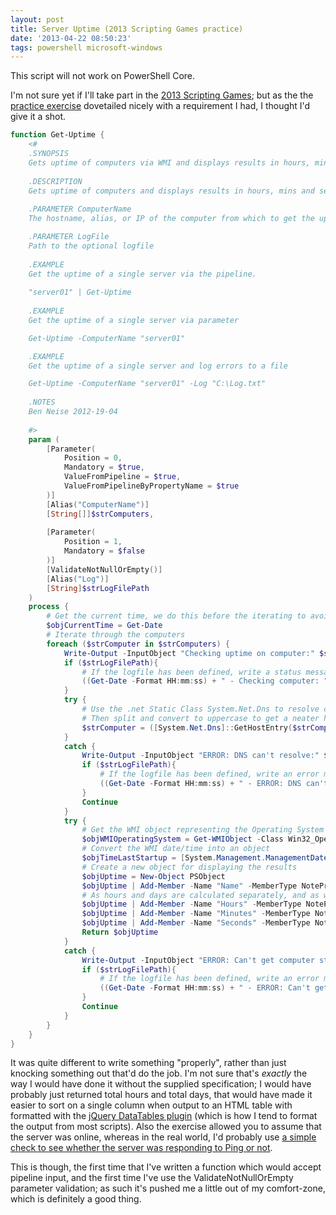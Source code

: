 ```yaml
---
layout: post
title: Server Uptime (2013 Scripting Games practice)
date: '2013-04-22 08:50:23'
tags: powershell microsoft-windows
---
```


<div class="info">This script will not work on PowerShell Core.</div>

I'm not sure yet if I'll take part in the [2013 Scripting Games](http://blogs.technet.com/b/heyscriptingguy/archive/2013/04/17/2013-scripting-games-competitor-s-guide.aspx); but as the the [practice exercise](http://blogs.technet.com/b/heyscriptingguy/archive/2013/04/18/advanced-practice-for-2013-scripting-games.aspx) dovetailed nicely with a requirement I had, I thought I'd give it a shot.

<!--more-->

```powershell
function Get-Uptime {
    <#
    .SYNOPSIS
    Gets uptime of computers via WMI and displays results in hours, mins and seconds.
    
    .DESCRIPTION
    Gets uptime of computers and displays results in hours, mins and seconds. Written for http://blogs.technet.com/b/heyscriptingguy/archive/2013/04/18/advanced-practice-for-2013-scripting-games.aspx
    
    .PARAMETER ComputerName
    The hostname, alias, or IP of the computer from which to get the uptime

    .PARAMETER LogFile
    Path to the optional logfile
    
    .EXAMPLE
    Get the uptime of a single server via the pipeline.
    
    "server01" | Get-Uptime
    
    .EXAMPLE
    Get the uptime of a single server via parameter

    Get-Uptime -ComputerName "server01"

    .EXAMPLE
    Get the uptime of a single server and log errors to a file

    Get-Uptime -ComputerName "server01" -Log "C:\Log.txt"
    
    .NOTES
    Ben Neise 2012-19-04
    
    #>
    param (  
        [Parameter(
            Position = 0,
            Mandatory = $true,
            ValueFromPipeline = $true,
            ValueFromPipelineByPropertyName = $true
        )]
        [Alias("ComputerName")]
        [String[]]$strComputers,
    
        [Parameter(
            Position = 1,
            Mandatory = $false
        )]
        [ValidateNotNullOrEmpty()]
        [Alias("Log")]
        [String]$strLogFilePath
    ) 
    process {
        # Get the current time, we do this before the iterating to avoid processing time affecting the uptime results
        $objCurrentTime = Get-Date
        # Iterate through the computers
        foreach ($strComputer in $strComputers) {
            Write-Output -InputObject "Checking uptime on computer:" $strComputer
            if ($strLogFilePath){
                # If the logfile has been defined, write a status message
                ((Get-Date -Format HH:mm:ss) + " - Checking computer: " + $strComputer)  | Out-File $strLogFilePath -Append -Encoding ASCII
            }
            try {
                # Use the .net Static Class System.Net.Dns to resolve computer name to FQDN
                # Then split and convert to uppercase to get a neater hostname
                $strComputer = ([System.Net.Dns]::GetHostEntry($strComputer)).HostName.Split(".")[0].ToUpper()
            }
            catch {
                Write-Output -InputObject "ERROR: DNS can't resolve:" $strComputer
                if ($strLogFilePath){
                    # If the logfile has been defined, write an error message
                    ((Get-Date -Format HH:mm:ss) + " - ERROR: DNS can't resolve: " + $strComputer)  | Out-File $strLogFilePath -Append -Encoding ASCII
                }
                Continue
            }
            try {
                # Get the WMI object representing the Operating System
                $objWMIOperatingSystem = Get-WMIObject -Class Win32_OperatingSystem -Computer $strComputer -ErrorAction SilentlyContinue
                # Convert the WMI date/time into an object
                $objTimeLastStartup = [System.Management.ManagementDateTimeconverter]::ToDateTime($objWMIOperatingSystem.LastBootUpTime)
                # Create a new object for displaying the results
                $objUptime = New-Object PSObject
                $objUptime | Add-Member -Name "Name" -MemberType NoteProperty -Value $strComputer
                # As hours and days are calculated separately, and as we're only reporting hours, the number of days * 24 needs added to the "hours" property
                $objUptime | Add-Member -Name "Hours" -MemberType NoteProperty -Value (($objCurrentTime - $objTimeLastStartup).Hours + (($objCurrentTime - $objTimeLastStartup).Days * 24))
                $objUptime | Add-Member -Name "Minutes" -MemberType NoteProperty -Value ($objCurrentTime - $objTimeLastStartup).Minutes
                $objUptime | Add-Member -Name "Seconds" -MemberType NoteProperty -Value ($objCurrentTime - $objTimeLastStartup).Seconds
                Return $objUptime
            }
            catch {
                Write-Output -InputObject "ERROR: Can't get computer startup time from WMI on:" $strComputer
                if ($strLogFilePath){
                    # If the logfile has been defined, write an error message
                    ((Get-Date -Format HH:mm:ss) + " - ERROR: Can't get computer startup time from WMI on: " + $strComputer)  | Out-File $strLogFilePath -Append -Encoding ASCII
                }
                Continue
            }
        }
    }
}
```

It was quite different to write something "properly", rather than just knocking something out that'd do the job. I'm not sure that's *exactly* the way I would have done it without the supplied specification; I would have probably just returned total hours and total days, that would have made it easier to sort on a single column when output to an HTML table with formatted with the [jQuery DataTables plugin](http://www.datatables.net/) (which is how I tend to format the output from most scripts). Also the exercise allowed you to assume that the server was online, whereas in the real world, I'd probably use [a simple check to see whether the server was responding to Ping or not](http://ben.neise.co.uk/index.php?s=ping).

This is though, the first time that I've written a function which would accept pipeline input, and the first time I've use the ValidateNotNullOrEmpty parameter validation; as such it's pushed me a little out of my comfort-zone, which is definitely a good thing.
